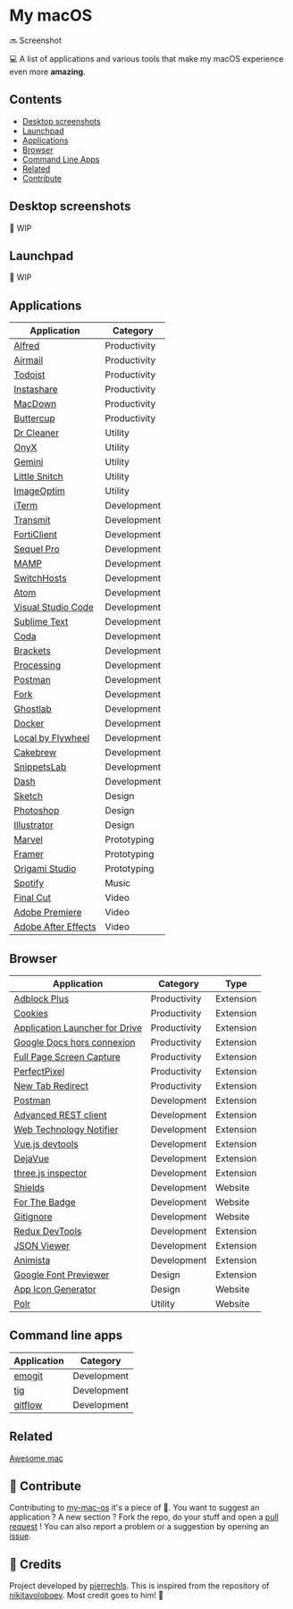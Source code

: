# My macOS

:soon: Screenshot

<!--
![preview](https://raw.githubusercontent.com/pierrechls/my-mac-os/master/assets/preview.png)-->

💻 A list of applications and various tools that make my macOS experience even more **amazing**.

## Contents

- [Desktop screenshots](#desktop-screenshots)
- [Launchpad](#launchpad)
- [Applications](#applications)
- [Browser](#browser)
- [Command Line Apps](#command-line-apps)
- [Related](#related)
- [Contribute](#contributing)

## Desktop screenshots

:construction: WIP

## Launchpad

:construction: WIP

## Applications

| Application | Category |
| ------ | ----------- |
| [Alfred](https://www.alfredapp.com/) | Productivity |
| [Airmail](http://airmailapp.com/) | Productivity |
| [Todoist](https://todoist.com/) | Productivity |
| [Instashare](http://instashareapp.com/) | Productivity |
| [MacDown](https://macdown.uranusjr.com/) | Productivity |
| [Buttercup](https://buttercup.pw/) | Productivity |
| [Dr Cleaner](https://www.drcleaner.com/dr-cleaner/) | Utility |
| [OnyX](https://www.titanium-software.fr/fr/onyx.html) | Utility |
| [Gemini](http://macpaw.com/gemini) | Utility |
| [Little Snitch](https://www.obdev.at/products/littlesnitch/index.html) | Utility |
| [ImageOptim](https://imageoptim.com/mac) | Utility |
| [iTerm](https://www.iterm2.com/) | Development |
| [Transmit](https://www.panic.com/transmit/) | Development |
| [FortiClient](https://www.forticlient.com/) | Development |
| [Sequel Pro](http://www.sequelpro.com/) | Development |
| [MAMP](https://www.mamp.info/en/mamp-pro/) | Development |
| [SwitchHosts](https://github.com/oldj/SwitchHosts) | Development |
| [Atom](https://atom.io/) | Development |
| [Visual Studio Code](https://code.visualstudio.com/) | Development |
| [Sublime Text](https://www.sublimetext.com/) | Development |
| [Coda](https://panic.com/coda/) | Development |
| [Brackets](http://brackets.io/) | Development |
| [Processing](https://processing.org/) | Development |
| [Postman](https://www.getpostman.com/) | Development |
| [Fork](https://git-fork.com/) | Development |
| [Ghostlab](https://www.vanamco.com/ghostlab/) | Development |
| [Docker](https://docs.docker.com/docker-for-mac/) | Development |
| [Local by Flywheel](https://local.getflywheel.com/) | Development |
| [Cakebrew](https://www.cakebrew.com/) | Development |
| [SnippetsLab](https://www.renfei.org/snippets-lab/) | Development |
| [Dash](https://kapeli.com/dash) | Development |
| [Sketch](https://www.sketchapp.com/) | Design |
| [Photoshop](https://www.adobe.com/fr/products/photoshop.html) | Design |
| [Illustrator](https://www.adobe.com/fr/products/illustrator.html) | Design |
| [Marvel](https://marvelapp.com/) | Prototyping |
| [Framer](https://framer.com/) | Prototyping |
| [Origami Studio](https://origami.design/) | Prototyping |
| [Spotify](https://www.spotify.com/us/) | Music |
| [Final Cut](https://www.apple.com/fr/final-cut-pro/) | Video |
| [Adobe Premiere](https://www.adobe.com/fr/products/premiere.html) | Video |
| [Adobe After Effects](https://www.adobe.com/fr/products/aftereffects.html) | Video |

## Browser

| Application | Category | Type
| ------ | ----------- | ----------- |
| [Adblock Plus](https://chrome.google.com/webstore/detail/adblock-plus/cfhdojbkjhnklbpkdaibdccddilifddb) | Productivity | Extension
| [Cookies](https://chrome.google.com/webstore/detail/cookies/iphcomljdfghbkdcfndaijbokpgddeno) | Productivity | Extension
| [Application Launcher for Drive](https://chrome.google.com/webstore/detail/application-launcher-for/lmjegmlicamnimmfhcmpkclmigmmcbeh) | Productivity | Extension
| [Google Docs hors connexion](https://chrome.google.com/webstore/detail/google-docs-offline/ghbmnnjooekpmoecnnnilnnbdlolhkhi) | Productivity | Extension
| [Full Page Screen Capture](https://chrome.google.com/webstore/detail/full-page-screen-capture/fdpohaocaechififmbbbbbknoalclacl) | Productivity | Extension
| [PerfectPixel](https://chrome.google.com/webstore/detail/perfectpixel-by-welldonec/dkaagdgjmgdmbnecmcefdhjekcoceebi) | Productivity | Extension
| [New Tab Redirect](https://chrome.google.com/webstore/detail/new-tab-redirect/icpgjfneehieebagbmdbhnlpiopdcmna) | Productivity | Extension
| [Postman](https://chrome.google.com/webstore/detail/postman/fhbjgbiflinjbdggehcddcbncdddomopl) | Development | Extension
| [Advanced REST client](https://chrome.google.com/webstore/detail/advanced-rest-client/hgmloofddffdnphfgcellkdfbfbjeloo) | Development | Extension
| [Web Technology Notifier](https://chrome.google.com/webstore/detail/web-technology-notifier/fnpgnmindcbkjbpblcklealdhnogmlko) | Development | Extension
| [Vue.js devtools](https://chrome.google.com/webstore/detail/vuejs-devtools/nhdogjmejiglipccpnnnanhbledajbpd) | Development | Extension
| [DejaVue](https://chrome.google.com/webstore/detail/dejavue/jpigngmphmclcmikmcbcfplgnhlnefbp) | Development | Extension
| [three.js inspector](https://chrome.google.com/webstore/detail/threejs-inspector/dnhjfclbfhcbcdfpjaeacomhbdfjbebi) | Development | Extension
| [Shields](https://shields.io/) | Development | Website
| [For The Badge](https://forthebadge.com/) | Development | Website
| [Gitignore](https://www.gitignore.io/) | Development | Website
| [Redux DevTools](https://chrome.google.com/webstore/detail/redux-devtools/lmhkpmbekcpmknklioeibfkpmmfibljd) | Development | Extension
| [JSON Viewer](https://chrome.google.com/webstore/detail/json-viewer/gbmdgpbipfallnflgajpaliibnhdgobh) | Development | Extension
| [Animista](http://animista.net/) | Development | Extension
| [Google Font Previewer](https://chrome.google.com/webstore/detail/google-font-previewer-for/engndlnldodigdjamndkplafgmkkencc) | Design | Extension
| [App Icon Generator](https://appicon.co/) | Design | Website
| [Polr](https://p.dsi.sc/) | Utility | Website

## Command line apps

| Application | Category |
| ------ | ----------- |
| [emogit](https://github.com/pierrechls/emogit-cli) | Development |
| [tig](https://github.com/jonas/tig) | Development |
| [gitflow](https://github.com/nvie/gitflow) | Development |

## Related

[Awesome mac](https://github.com/jaywcjlove/awesome-mac)

## :raised_hands: Contribute

Contributing to [my-mac-os](https://github.com/pierrechls/my-mac-os) it's a piece of :cake:. You want to suggest an application ? A new section ? Fork the repo, do your stuff and open a [pull request](https://github.com/pierrechls/my-mac-os/compare) ! You can also report a problem or a suggestion by opening an [issue](https://github.com/pierrechls/my-mac-os/new).

## :tada: Credits

Project developed by [pierrechls](https://github.com/pierrechls). This is inspired from the repository of [nikitavoloboev](https://github.com/nikitavoloboev/my-mac-os). Most credit goes to him! 👏
